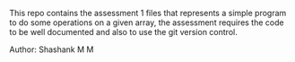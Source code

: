 This repo contains the assessment 1 files that represents a simple program to do some operations on a given array, the assessment requires the code to be well documented and also to use the git version control.

Author: Shashank M M
